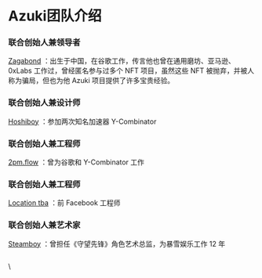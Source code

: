 # Azuki团队介绍

### 联合创始人兼领导者

[Zagabond](https://twitter.com/ZAGABOND) ：出生于中国，在谷歌工作，传言他也曾在通用磨坊、亚马逊、0xLabs 工作过，曾经匿名参与过多个 NFT 项目，虽然这些 NFT 被抛弃，并被人称为骗局，但也为他 Azuki 项目提供了许多宝贵经验。

### 联合创始人兼设计师

[Hoshiboy](https://twitter.com/hoshiboyzen) ：参加两次知名加速器 Y-Combinator

### 联合创始人兼工程师

[2pm.flow](https://twitter.com/2pmflow) ：曾为谷歌和 Y-Combinator 工作

### 联合创始人兼工程师

[Location tba](https://twitter.com/locationtba) ：前 Facebook 工程师

### 联合创始人兼艺术家

[Steamboy](https://twitter.com/steamboy33) ：曾担任《守望先锋》角色艺术总监，为暴雪娱乐工作 12 年

<figure><img src="https://lh6.googleusercontent.com/mp68WqceWsPMd_JzNKFj_9ZgdPcSaIqSg-nHXpdveLx45oZsFRdhwN1yklRWlUUubXxVPfoEONpFtSDwVtORCvqwReJQ3Ng_hqZJVghYicXoZKoX46DiRT_lZcksokkB_EiIsIqK-gHQxU-e3ATxiAR81srIVHz5Uwxjw5R-17dKIaacRfaPF5sKr4BeAg" alt=""><figcaption></figcaption></figure>

&#x20;

\
